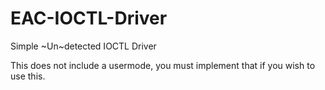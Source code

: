 # EAC-IOCTL-Driver
Simple ~Un~detected IOCTL Driver

This does not include a usermode, you must implement that if you wish to use this.
